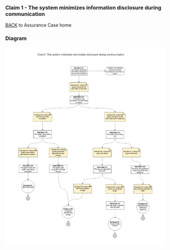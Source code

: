 ### Claim 1 - The system minimizes information disclosure during communication
[BACK](https://github.com/DoctorEww/software-assurance/blob/main/AssuranceCases.md) to Assurance Case home
### Diagram
![](https://github.com/DoctorEww/software-assurance/blob/main/AssuranceCase/InfoDisclosure/InfoDisclosure.jpg)
